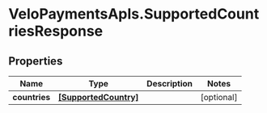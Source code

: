 # VeloPaymentsApIs.SupportedCountriesResponse

## Properties
Name | Type | Description | Notes
------------ | ------------- | ------------- | -------------
**countries** | [**[SupportedCountry]**](SupportedCountry.md) |  | [optional] 


